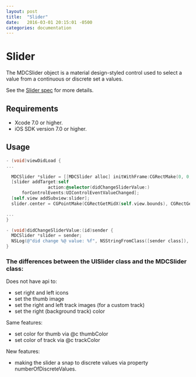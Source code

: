 ```yaml
---
layout: post
title:  "Slider"
date:   2016-03-01 20:15:01 -0500
categories: documentation
---
```

# Slider

The MDCSlider object is a material design-styled control used to select a value from a continuous or discrete set a values.

See the [Slider spec](https://www.google.com/design/spec/components/sliders.html) for more details.

## Requirements

- Xcode 7.0 or higher.
- iOS SDK version 7.0 or higher.

## Usage

```objectivec
- (void)viewDidLoad {
...

  MDCSlider *slider = [[MDCSlider alloc] initWithFrame:CGRectMake(0, 0, 100, 27)];
  [slider addTarget:self
                action:@selector(didChangeSliderValue:)
      forControlEvents:UIControlEventValueChanged];
  [self.view addSubview:slider];
  slider.center = CGPointMake(CGRectGetMidX(self.view.bounds), CGRectGetMidY(self.view.bounds) - 2 * slider.frame.size.height);

...
}

- (void)didChangeSliderValue:(id)sender {
  MDCSlider *slider = sender;
  NSLog(@"did change %@ value: %f", NSStringFromClass([sender class]), slider.value);
}
```

### The differences between the UISlider class and the MDCSlider class:

Does not have api to:

*    set right and left icons
*    set the thumb image
*    set the right and left track images (for a custom track)
*    set the right (background track) color

Same features:

*    set color for thumb via @c thumbColor
*    set color of track via @c trackColor

New features:

*    making the slider a snap to discrete values via property numberOfDiscreteValues.
